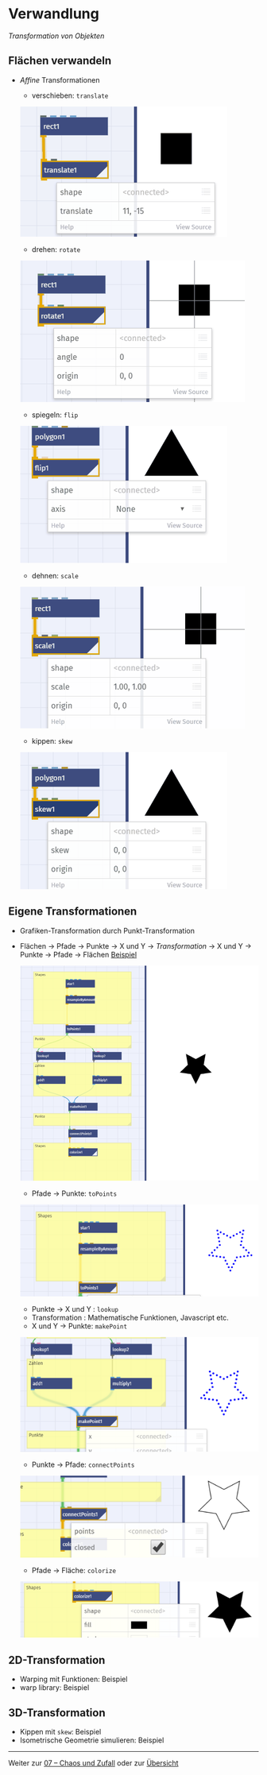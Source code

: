 # Verwandlung

*Transformation von Objekten*

## Flächen verwandeln
	
- _Affine_ Transformationen
	- verschieben: `translate`
	
	![](assets/translate.gif)
	
	- drehen: `rotate`
	
	![](assets/rotate.gif)
	
	- spiegeln: `flip`
	
	![](assets/flip.gif)
	
	- dehnen: `scale`
	
	![](assets/scale.gif)
	
	- kippen: `skew`
	
	![](assets/skew.gif)

## Eigene Transformationen

- Grafiken-Transformation durch Punkt-Transformation
- Flächen → Pfade → Punkte → X und Y →  *Transformation* →  X und Y → Punkte → Pfade → Flächen [Beispiel](https://nodebox.live/nodebox-intro/b06eigene)

	![](assets/verwandlung.png)  

	- Pfade → Punkte: `toPoints` 
	
	![](assets/topoints_2.png)
	
	- Punkte → X und Y : `lookup`
	- Transformation : Mathematische Funktionen, Javascript etc.
	- X und Y → Punkte: `makePoint`
	
	![](assets/makepoint.png)
	
	- Punkte → Pfade: `connectPoints`
	
	![](assets/connectpoints.png)
	
	- Pfade → Fläche: `colorize` 
	
	![](assets/colorize_2.png)

## 2D-Transformation
	
- Warping mit Funktionen: Beispiel
- warp library: Beispiel
	
## 3D-Transformation

- Kippen mit `skew`: Beispiel
- Isometrische Geometrie simulieren: Beispiel



---

Weiter zur [07 – Chaos und Zufall](07-chaos-zufall.md) oder zur [Übersicht](readme.md)
